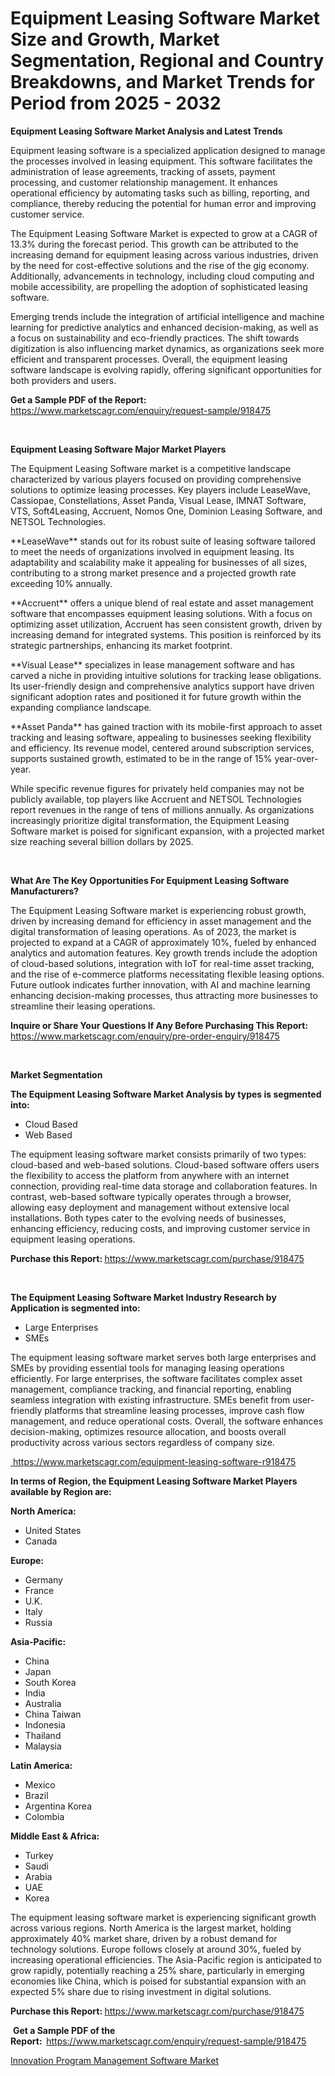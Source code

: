 <p><h1>Equipment Leasing Software Market Size and Growth, Market Segmentation, Regional and Country Breakdowns, and Market Trends for Period from 2025 -  2032</h1></p><p><strong>Equipment Leasing Software Market Analysis and Latest Trends</strong></p>
<p><p>Equipment leasing software is a specialized application designed to manage the processes involved in leasing equipment. This software facilitates the administration of lease agreements, tracking of assets, payment processing, and customer relationship management. It enhances operational efficiency by automating tasks such as billing, reporting, and compliance, thereby reducing the potential for human error and improving customer service.</p><p>The Equipment Leasing Software Market is expected to grow at a CAGR of 13.3% during the forecast period. This growth can be attributed to the increasing demand for equipment leasing across various industries, driven by the need for cost-effective solutions and the rise of the gig economy. Additionally, advancements in technology, including cloud computing and mobile accessibility, are propelling the adoption of sophisticated leasing software. </p><p>Emerging trends include the integration of artificial intelligence and machine learning for predictive analytics and enhanced decision-making, as well as a focus on sustainability and eco-friendly practices. The shift towards digitization is also influencing market dynamics, as organizations seek more efficient and transparent processes. Overall, the equipment leasing software landscape is evolving rapidly, offering significant opportunities for both providers and users.</p></p>
<p><strong>Get a Sample PDF of the Report:&nbsp;</strong> <a href="https://www.marketscagr.com/enquiry/request-sample/918475?utm_campaign=2012&utm_medium=2&utm_source=Github&utm_content=ia&utm_term=06032025&utm_id=equipment-leasing-software">https://www.marketscagr.com/enquiry/request-sample/918475</a></p>
<p>&nbsp;</p>
<p><strong>Equipment Leasing Software Major Market Players</strong></p>
<p><p>The Equipment Leasing Software market is a competitive landscape characterized by various players focused on providing comprehensive solutions to optimize leasing processes. Key players include LeaseWave, Cassiopae, Constellations, Asset Panda, Visual Lease, IMNAT Software, VTS, Soft4Leasing, Accruent, Nomos One, Dominion Leasing Software, and NETSOL Technologies.</p><p>**LeaseWave** stands out for its robust suite of leasing software tailored to meet the needs of organizations involved in equipment leasing. Its adaptability and scalability make it appealing for businesses of all sizes, contributing to a strong market presence and a projected growth rate exceeding 10% annually.</p><p>**Accruent** offers a unique blend of real estate and asset management software that encompasses equipment leasing solutions. With a focus on optimizing asset utilization, Accruent has seen consistent growth, driven by increasing demand for integrated systems. This position is reinforced by its strategic partnerships, enhancing its market footprint.</p><p>**Visual Lease** specializes in lease management software and has carved a niche in providing intuitive solutions for tracking lease obligations. Its user-friendly design and comprehensive analytics support have driven significant adoption rates and positioned it for future growth within the expanding compliance landscape.</p><p>**Asset Panda** has gained traction with its mobile-first approach to asset tracking and leasing software, appealing to businesses seeking flexibility and efficiency. Its revenue model, centered around subscription services, supports sustained growth, estimated to be in the range of 15% year-over-year.</p><p>While specific revenue figures for privately held companies may not be publicly available, top players like Accruent and NETSOL Technologies report revenues in the range of tens of millions annually. As organizations increasingly prioritize digital transformation, the Equipment Leasing Software market is poised for significant expansion, with a projected market size reaching several billion dollars by 2025.</p></p>
<p>&nbsp;</p>
<p><strong>What Are The Key Opportunities For Equipment Leasing Software Manufacturers?</strong></p>
<p><p>The Equipment Leasing Software market is experiencing robust growth, driven by increasing demand for efficiency in asset management and the digital transformation of leasing operations. As of 2023, the market is projected to expand at a CAGR of approximately 10%, fueled by enhanced analytics and automation features. Key growth trends include the adoption of cloud-based solutions, integration with IoT for real-time asset tracking, and the rise of e-commerce platforms necessitating flexible leasing options. Future outlook indicates further innovation, with AI and machine learning enhancing decision-making processes, thus attracting more businesses to streamline their leasing operations.</p></p>
<p><strong>Inquire or Share Your Questions If Any Before Purchasing This Report:</strong> <a href="https://www.marketscagr.com/enquiry/pre-order-enquiry/918475?utm_campaign=2012&utm_medium=2&utm_source=Github&utm_content=ia&utm_term=06032025&utm_id=equipment-leasing-software">https://www.marketscagr.com/enquiry/pre-order-enquiry/918475</a></p>
<p>&nbsp;</p>
<p><strong>Market Segmentation</strong></p>
<p><strong>The Equipment Leasing Software Market Analysis by types is segmented into:</strong></p>
<p><ul><li>Cloud Based</li><li>Web Based</li></ul></p>
<p><p>The equipment leasing software market consists primarily of two types: cloud-based and web-based solutions. Cloud-based software offers users the flexibility to access the platform from anywhere with an internet connection, providing real-time data storage and collaboration features. In contrast, web-based software typically operates through a browser, allowing easy deployment and management without extensive local installations. Both types cater to the evolving needs of businesses, enhancing efficiency, reducing costs, and improving customer service in equipment leasing operations.</p></p>
<p><strong>Purchase this Report:&nbsp;</strong><a href="https://www.marketscagr.com/purchase/918475?utm_campaign=2012&utm_medium=2&utm_source=Github&utm_content=ia&utm_term=06032025&utm_id=equipment-leasing-software">https://www.marketscagr.com/purchase/918475</a></p>
<p>&nbsp;</p>
<p><strong>The Equipment Leasing Software Market Industry Research by Application is segmented into:</strong></p>
<p><ul><li>Large Enterprises</li><li>SMEs</li></ul></p>
<p><p>The equipment leasing software market serves both large enterprises and SMEs by providing essential tools for managing leasing operations efficiently. For large enterprises, the software facilitates complex asset management, compliance tracking, and financial reporting, enabling seamless integration with existing infrastructure. SMEs benefit from user-friendly platforms that streamline leasing processes, improve cash flow management, and reduce operational costs. Overall, the software enhances decision-making, optimizes resource allocation, and boosts overall productivity across various sectors regardless of company size.</p></p>
<p><a href="https://www.marketscagr.com/equipment-leasing-software-r918475?utm_campaign=2012&utm_medium=2&utm_source=Github&utm_content=ia&utm_term=06032025&utm_id=equipment-leasing-software">&nbsp;https://www.marketscagr.com/equipment-leasing-software-r918475</a></p>
<p><strong>In terms of Region, the Equipment Leasing Software Market Players available by Region are:</strong></p>
<p>
    <p> <strong> North America: </strong>
        <ul>
            <li>United States</li>
            <li>Canada</li>
        </ul>
        </p> 
    <p> <strong> Europe: </strong>
        <ul>
            <li>Germany</li>
            <li>France</li>
            <li>U.K.</li>
            <li>Italy</li>
            <li>Russia</li>
        </ul>
        </p> 
    <p> <strong> Asia-Pacific: </strong>
        <ul>
            <li>China</li>
            <li>Japan</li>
            <li>South Korea</li>
            <li>India</li>
            <li>Australia</li>
            <li>China Taiwan</li>
            <li>Indonesia</li>
            <li>Thailand</li>
            <li>Malaysia</li>
        </ul>
        </p> 
    <p> <strong> Latin America: </strong>
        <ul>
            <li>Mexico</li>
            <li>Brazil</li>
            <li>Argentina Korea</li>
            <li>Colombia</li>
        </ul>
        </p> 
    <p> <strong> Middle East & Africa: </strong>
        <ul>
            <li>Turkey</li>
            <li>Saudi</li>
            <li>Arabia</li>
            <li>UAE</li>
            <li>Korea</li>
        </ul>
    </p>
    </p>
<p><p>The equipment leasing software market is experiencing significant growth across various regions. North America is the largest market, holding approximately 40% market share, driven by a robust demand for technology solutions. Europe follows closely at around 30%, fueled by increasing operational efficiencies. The Asia-Pacific region is anticipated to grow rapidly, potentially reaching a 25% share, particularly in emerging economies like China, which is poised for substantial expansion with an expected 5% share due to rising investment in digital solutions.</p></p>
<p><strong>Purchase this Report: </strong><a href="https://www.marketscagr.com/purchase/918475?utm_campaign=2012&utm_medium=2&utm_source=Github&utm_content=ia&utm_term=06032025&utm_id=equipment-leasing-software">https://www.marketscagr.com/purchase/918475</a></p>
<p>&nbsp;<strong>Get a Sample PDF of the Report:&nbsp;&nbsp;</strong><a href="https://www.marketscagr.com/enquiry/request-sample/918475?utm_campaign=2012&utm_medium=2&utm_source=Github&utm_content=ia&utm_term=06032025&utm_id=equipment-leasing-software">https://www.marketscagr.com/enquiry/request-sample/918475</a></p>
<p><strong></strong></p>
<p><p><a href="https://github.com/ChiragRP21/Market-Research-Report-List-7/blob/main/innovation-program-management-software-market.md?utm_campaign=2012&utm_medium=2&utm_source=Github&utm_content=ia&utm_term=06032025&utm_id=equipment-leasing-software">Innovation Program Management Software Market</a></p></p>